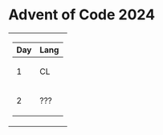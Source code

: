 # Advent of Code 2024

<table>
<tr>
<td>

| Day | Lang    |
| --- | ------- |
|   1 | <p>CL</p> | 
|   2 | <p>???</p> | 

</td>
</tr>
</table>
